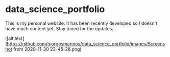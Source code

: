 # data_science_portfolio
This is my personal website. It has been recently developed so I doesn't have much content yet.
Stay tuned for the updates...

![alt text](https://github.com/giorgosmarinos/data_science_portfolio/images/Screenshot from 2020-11-30 23-45-28.png)
